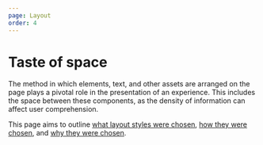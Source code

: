 ```yaml
---
page: Layout
order: 4
---
```


# Taste of **space** 

The method in which elements, text, and other assets are arranged on the page plays a pivotal role in the presentation of an experience. This includes the space between these components, as the density of information can affect user comprehension.

This page aims to outline [what layout styles were chosen](#design-tokens "DAMATO Design, Layout Tokens"), [how they were chosen](#curation "DAMATO Design, Layout Curation"), and [why they were chosen](#usability "Layout Usability").